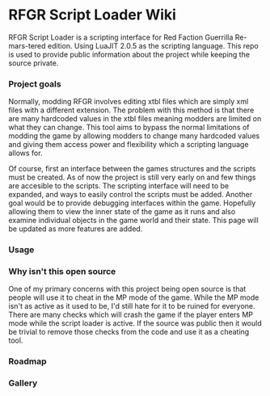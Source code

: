 # RFGR Script Loader Wiki
  RFGR Script Loader is a scripting interface for Red Faction Guerrilla Re-mars-tered edition. Using LuaJIT 2.0.5 as the scripting language. This repo is used to provide public information about the project while keeping the source private. 

### Project goals
  Normally, modding RFGR involves editing xtbl files which are simply xml files with a different extension. The problem with this method is that there are many hardcoded values in the xtbl files meaning modders are limited on what they can change. This tool aims to bypass the normal limitations of modding the game by allowing modders to change many hardcoded values and giving them access power and flexibility which a scripting language allows for.

  Of course, first an interface between the games structures and the scripts must be created. As of now the project is still very early on and few things are accesible to the scripts. The scripting interface will need to be expanded, and ways to easily control the scripts must be added. Another goal would be to provide debugging interfaces within the game. Hopefully allowing them to view the inner state of the game as it runs and also examine individual objects in the game world and their state. This page will be updated as more features are added.

### Usage

### Why isn't this open source
  One of my primary concerns with this project being open source is that people will use it to cheat in the MP mode of the game. While the MP mode isn't as active as it used to be, I'd still hate for it to be ruined for everyone. There are many checks which will crash the game if the player enters MP mode while the script loader is active. If the source was public then it would be trivial to remove those checks from the code and use it as a cheating tool.

### Roadmap

### Gallery
